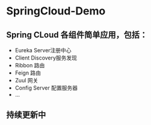 # SpringCloud-Demo
## Spring CLoud 各组件简单应用，包括：
<ul>
<li>Eureka Server注册中心</li>
<li>Client Discovery服务发现</li>
<li>Ribbon 路由</li>
<li>Feign 路由</li>
<li>Zuul 网关</li>
<li>Config Server 配置服务器</li>
<li>...</li>
</ul>

## 持续更新中
